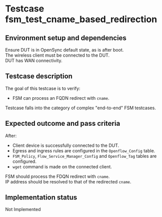 # Testcase fsm_test_cname_based_redirection

## Environment setup and dependencies

Ensure DUT is in OpenSync default state, as is after boot.\
The wireless client must be connected to the DUT.\
DUT has
WAN connectivity.

## Testcase description

The goal of this testcase is to verify:

- FSM can process an FQDN redirect with `cname`.

Testcase falls into the category of complex "end-to-end" FSM testcases.

## Expected outcome and pass criteria

After:

- Client device is successfully connected to the DUT.
- Egress and ingress rules are configured in the `Openflow_Config` table.
- `FSM_Policy`, `Flow_Service_Manager_Config` and `Openflow_Tag` tables are configured.
- `wget` command is made on the connected client.

FSM should process the FDQN redirect with `cname`.\
IP address should be resolved to that of the redirected `cname`.

## Implementation status

Not Implemented
